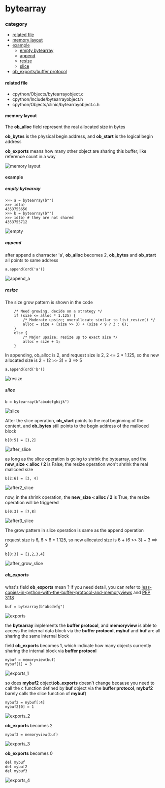 # bytearray

### category

* [related file](#related-file)
* [memory layout](#memory-layout)
* [example](#example)
	* [empty bytearray](#empty-bytearray)
	* [append](#append)
	* [resize](#resize)
	* [slice](#slice)
* [ob_exports/buffer protocol](#ob_exports)

#### related file
* cpython/Objects/bytearrayobject.c
* cpython/Include/bytearrayobject.h
* cpython/Objects/clinic/bytearrayobject.c.h

#### memory layout

The **ob_alloc** field represent the real allocated size in bytes

**ob_bytes** is the physical begin address, and **ob_start** is the logical begin address

**ob_exports** means how many other object are sharing this buffer, like reference count in a way

![memory layout](https://img-blog.csdnimg.cn/20190315152551189.png?x-oss-process=image/watermark,type_ZmFuZ3poZW5naGVpdGk,shadow_10,text_aHR0cHM6Ly9ibG9nLmNzZG4ubmV0L3FxXzMxNzIwMzI5,size_16,color_FFFFFF,t_70)


#### example

##### empty bytearray

	>>> a = bytearray(b"")
    >>> id(a)
    4353755656
    >>> b = bytearray(b"")
    >>> id(b) # they are not shared
    4353755712


![empty](https://github.com/zpoint/CPython-Internals/blob/master/BasicObject/bytearray/empty.png)

##### append

after append a charracter 'a', **ob_alloc** becomes 2, **ob_bytes** and **ob_start** all points to same address

	a.append(ord('a'))

![append_a](https://github.com/zpoint/CPython-Internals/blob/master/BasicObject/bytearray/append_a.png)

##### resize

The size grow pattern is shown in the code

        /* Need growing, decide on a strategy */
        if (size <= alloc * 1.125) {
            /* Moderate upsize; overallocate similar to list_resize() */
            alloc = size + (size >> 3) + (size < 9 ? 3 : 6);
        }
        else {
            /* Major upsize; resize up to exact size */
            alloc = size + 1;
        }

In appending, ob_alloc is 2, and request size is 2, 2 <= 2 * 1.125, so the new allocated size is 2 + (2 >> 3) + 3 ==> 5

	a.append(ord('b'))

![resize](https://github.com/zpoint/CPython-Internals/blob/master/BasicObject/bytearray/resize.png)

##### slice

	b = bytearray(b"abcdefghijk")

![slice](https://github.com/zpoint/CPython-Internals/blob/master/BasicObject/bytearray/slice.png)

After the slice operation, **ob_start** points to the real beginning of the content, and **ob_bytes** still points to the begin address of the malloced block

	b[0:5] = [1,2]

![after_slice](https://github.com/zpoint/CPython-Internals/blob/master/BasicObject/bytearray/after_slice.png)

as long as the slice operation is going to shrink the bytearray, and the **new_size < alloc / 2** is False, the resize operation won't shrink the real mallcoed size

	b[2:6] = [3, 4]

![after2_slice](https://github.com/zpoint/CPython-Internals/blob/master/BasicObject/bytearray/after2_slice.png)

now, in the shrink operation, the **new_size < alloc / 2** is True, the resize operation will be triggered

	b[0:3] = [7,8]

![after3_slice](https://github.com/zpoint/CPython-Internals/blob/master/BasicObject/bytearray/after3_slice.png)

The grow pattern in slice operation is same as the append operation

request size is 6, 6 < 6 * 1.125, so new allocated size is 6 + (6 >> 3) + 3 ==> 9

	b[0:3] = [1,2,3,4]

![after_grow_slice](https://github.com/zpoint/CPython-Internals/blob/master/BasicObject/bytearray/after_grow_slice.png)

##### ob_exports

what's field **ob_exports** mean ? If you need detail, you can refer to [less-copies-in-python-with-the-buffer-protocol-and-memoryviews](https://eli.thegreenplace.net/2011/11/28/less-copies-in-python-with-the-buffer-protocol-and-memoryviews) and [PEP 3118](https://www.python.org/dev/peps/pep-3118/)

	buf = bytearray(b"abcdefg")

![exports](https://github.com/zpoint/CPython-Internals/blob/master/BasicObject/bytearray/exports.png)

the **bytearray** implements the **buffer protocol**, and **memoryview** is able to access the internal data block via the **buffer protocol**, **mybuf** and **buf** are all sharing the same internal block

field **ob_exports** becomes 1, which indicate how many objects currently sharing the internal block via **buffer protocol**

	mybuf = memoryview(buf)
    mybuf[1] = 3

![exports_1](https://github.com/zpoint/CPython-Internals/blob/master/BasicObject/bytearray/exports_1.png)

so does **mybuf2** object(**ob_exports** doesn't change because you need to call the c function defined by **buf** object via the **buffer protocol**, **mybuf2** barely calls the slice function of **mybuf**)

	mybuf2 = mybuf[:4]
    mybuf2[0] = 1

![exports_2](https://github.com/zpoint/CPython-Internals/blob/master/BasicObject/bytearray/exports_2.png)

**ob_exports** becomes 2

	mybuf3 = memoryview(buf)

![exports_3](https://github.com/zpoint/CPython-Internals/blob/master/BasicObject/bytearray/exports_3.png)

**ob_exports** becomes 0

	del mybuf
    del mybuf2
    del mybuf3

![exports_4](https://github.com/zpoint/CPython-Internals/blob/master/BasicObject/bytearray/exports_4.png)
